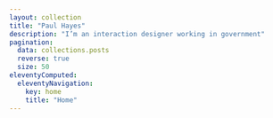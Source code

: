 ```yaml
---
layout: collection
title: "Paul Hayes"
description: "I’m an interaction designer working in government"
pagination:
  data: collections.posts
  reverse: true
  size: 50
eleventyComputed:
  eleventyNavigation:
    key: home
    title: "Home"
---
```

